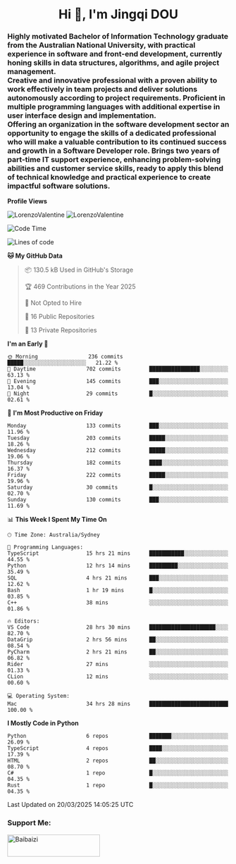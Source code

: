 <h1 align="center">Hi 👋, I'm Jingqi DOU</h1>
<h3 align="left">
Highly motivated Bachelor of Information Technology graduate from the Australian National University, with practical experience in software and front-end development, currently honing skills in data structures, algorithms, and agile project management. <br>
Creative and innovative professional with a proven ability to work effectively in team projects and deliver solutions autonomously according to project requirements. Proficient in multiple programming languages with additional expertise in user interface design and implementation. <br>
Offering an organization in the software development sector an opportunity to engage the skills of a dedicated professional who will make a valuable contribution to its continued success and growth in a Software Developer role. Brings two years of part-time IT support experience, enhancing problem-solving abilities and customer service skills, ready to apply this blend of technical knowledge and practical experience to create impactful software solutions.
</h3>

**Profile Views**<br>
<!-- <img src="https://count.getloli.com/get/@:name" alt="LorenzoValentine" theme="rule34" /> -->
<img src="https://count.getloli.com/@LorenzoValentine?name=LorenzoValentine&theme=asoul&padding=7&offset=0&align=center&scale=2&pixelated=1&darkmode=auto&prefix=020315" alt="LorenzoValentine" theme="rule34" />
<img src="https://count.getloli.com/@LorenzoValentine?name=LorenzoValentine&theme=food&padding=7&offset=0&align=center&scale=2&pixelated=1&darkmode=auto&prefix=020315" alt="LorenzoValentine" theme="rule34" />
 

<!--START_SECTION:waka-->
![Code Time](http://img.shields.io/badge/Code%20Time-1%2C691%20hrs%2042%20mins-blue)

![Lines of code](https://img.shields.io/badge/From%20Hello%20World%20I%27ve%20Written-229.4%20thousand%20lines%20of%20code-blue)

**🐱 My GitHub Data** 

> 📦 130.5 kB Used in GitHub's Storage 
 > 
> 🏆 469 Contributions in the Year 2025
 > 
> 🚫 Not Opted to Hire
 > 
> 📜 16 Public Repositories 
 > 
> 🔑 13 Private Repositories 
 > 
**I'm an Early 🐤** 

```text
🌞 Morning                236 commits         █████░░░░░░░░░░░░░░░░░░░░   21.22 % 
🌆 Daytime                702 commits         ████████████████░░░░░░░░░   63.13 % 
🌃 Evening                145 commits         ███░░░░░░░░░░░░░░░░░░░░░░   13.04 % 
🌙 Night                  29 commits          █░░░░░░░░░░░░░░░░░░░░░░░░   02.61 % 
```
📅 **I'm Most Productive on Friday** 

```text
Monday                   133 commits         ███░░░░░░░░░░░░░░░░░░░░░░   11.96 % 
Tuesday                  203 commits         █████░░░░░░░░░░░░░░░░░░░░   18.26 % 
Wednesday                212 commits         █████░░░░░░░░░░░░░░░░░░░░   19.06 % 
Thursday                 182 commits         ████░░░░░░░░░░░░░░░░░░░░░   16.37 % 
Friday                   222 commits         █████░░░░░░░░░░░░░░░░░░░░   19.96 % 
Saturday                 30 commits          █░░░░░░░░░░░░░░░░░░░░░░░░   02.70 % 
Sunday                   130 commits         ███░░░░░░░░░░░░░░░░░░░░░░   11.69 % 
```


📊 **This Week I Spent My Time On** 

```text
🕑︎ Time Zone: Australia/Sydney

💬 Programming Languages: 
TypeScript               15 hrs 21 mins      ███████████░░░░░░░░░░░░░░   44.55 % 
Python                   12 hrs 14 mins      █████████░░░░░░░░░░░░░░░░   35.49 % 
SQL                      4 hrs 21 mins       ███░░░░░░░░░░░░░░░░░░░░░░   12.62 % 
Bash                     1 hr 19 mins        █░░░░░░░░░░░░░░░░░░░░░░░░   03.85 % 
C++                      38 mins             ░░░░░░░░░░░░░░░░░░░░░░░░░   01.86 % 

🔥 Editors: 
VS Code                  28 hrs 30 mins      █████████████████████░░░░   82.70 % 
DataGrip                 2 hrs 56 mins       ██░░░░░░░░░░░░░░░░░░░░░░░   08.54 % 
PyCharm                  2 hrs 21 mins       ██░░░░░░░░░░░░░░░░░░░░░░░   06.82 % 
Rider                    27 mins             ░░░░░░░░░░░░░░░░░░░░░░░░░   01.33 % 
CLion                    12 mins             ░░░░░░░░░░░░░░░░░░░░░░░░░   00.60 % 

💻 Operating System: 
Mac                      34 hrs 28 mins      █████████████████████████   100.00 % 
```

**I Mostly Code in Python** 

```text
Python                   6 repos             ███████░░░░░░░░░░░░░░░░░░   26.09 % 
TypeScript               4 repos             ████░░░░░░░░░░░░░░░░░░░░░   17.39 % 
HTML                     2 repos             ██░░░░░░░░░░░░░░░░░░░░░░░   08.70 % 
C#                       1 repo              █░░░░░░░░░░░░░░░░░░░░░░░░   04.35 % 
Rust                     1 repo              █░░░░░░░░░░░░░░░░░░░░░░░░   04.35 % 
```




 Last Updated on 20/03/2025 14:05:25 UTC
<!--END_SECTION:waka-->

<!-- [![willianrod's wakatime stats](https://github-readme-stats.vercel.app/api/wakatime?username=lorenzoval2050)](https://github.com/anuraghazra/github-readme-stats) -->


<h3 align="left">Support Me:</h3>
<p><a href="https://www.buymeacoffee.com/Baibaizi"> <img align="left" src="https://cdn.buymeacoffee.com/buttons/v2/default-yellow.png" height="50" width="210" alt="Baibaizi" /></a></p><br><br>
